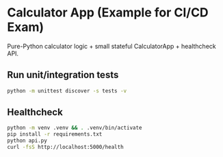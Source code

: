 # Calculator App (Example for CI/CD Exam)

Pure-Python calculator logic + small stateful CalculatorApp + healthcheck API.

## Run unit/integration tests
```bash
python -m unittest discover -s tests -v
```

## Healthcheck
```bash
python -m venv .venv && . .venv/bin/activate
pip install -r requirements.txt
python api.py
curl -fsS http://localhost:5000/health
```
 
 
